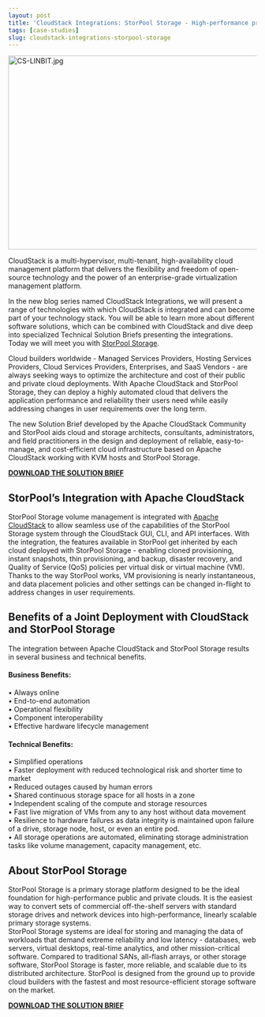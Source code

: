 ```yaml
---
layout: post
title: 'CloudStack Integrations: StorPool Storage - High-performance primary storage platform'
tags: [case-studies]
slug: cloudstack-integrations-storpool-storage
---
```

<a href="/img/imported/975413e8-f2e7-4d03-b344-94f24ec87e6a"><img src="/img/imported/975413e8-f2e7-4d03-b344-94f24ec87e6a" alt="CS-LINBIT.jpg" width="750" height="393" /></a>
<p>CloudStack is a multi-hypervisor, multi-tenant, high-availability cloud management platform that delivers the flexibility and freedom of open-source technology and the power of an enterprise-grade virtualization management platform.</p>
<p>In the new blog series named CloudStack Integrations, we will present a range of technologies with which CloudStack is integrated and can become part of your technology stack. You will be able to learn more about different software solutions, which can be combined with CloudStack and dive deep into specialized Technical Solution Briefs presenting the integrations.<br />Today we will meet you with <a href="https://storpool.com/" target="_blank">StorPool Storage</a>.</p>

<!-- truncate -->

<p>Cloud builders worldwide - Managed Services Providers, Hosting Services Providers, Cloud Services Providers, Enterprises, and SaaS Vendors - are always seeking ways to optimize the architecture and cost of their public and private cloud deployments. With Apache CloudStack and StorPool Storage, they can deploy a highly automated cloud that delivers the application performance and reliability their users need while easily addressing changes in user requirements over the long term.</p>
<p>The new Solution Brief developed by the Apache CloudStack Community and StorPool aids cloud and storage architects, consultants, administrators, and field practitioners in the design and deployment of reliable, easy-to-manage, and cost-efficient cloud infrastructure based on Apache CloudStack working with KVM hosts and StorPool Storage.</p>
<a class="button button--primary button--lg" href="/img/imported/5e069f87-a428-4f07-92ac-a8bf8d0d114b?api=v2"><b>DOWNLOAD THE SOLUTION BRIEF</b></a>
<br/>
<h2><strong>StorPool&rsquo;s Integration with Apache CloudStack</strong></h2>
<p>StorPool Storage volume management is integrated with <a href="https://storpool.com/cloudstack" target="_blank">Apache CloudStack</a> to allow seamless use of the capabilities of the StorPool Storage system through the CloudStack GUI, CLI, and API interfaces. With the integration, the features available in StorPool get inherited by each cloud deployed with StorPool Storage - enabling cloned provisioning, instant snapshots, thin provisioning, and backup, disaster recovery, and Quality of Service (QoS) policies per virtual disk or virtual machine (VM). Thanks to the way StorPool works, VM provisioning is nearly instantaneous, and data placement policies and other settings can be changed in-flight to address changes in user requirements.</p>
<h2><strong>Benefits of a Joint Deployment with CloudStack and StorPool Storage</strong></h2>
<p>The integration between Apache CloudStack and StorPool Storage results in several business and technical benefits.</p>
<h4>Business Benefits:</h4>
&bull; Always online <br />&bull; End-to-end automation<br />&bull; Operational flexibility <br />&bull; Component interoperability<br />&bull; Effective hardware lifecycle management
<h4>Technical Benefits:</h4>
<p>&bull; Simplified operations <br />&bull; Faster deployment with reduced technological risk and shorter time to market <br />&bull; Reduced outages caused by human errors<br />&bull; Shared continuous storage space for all hosts in a zone<br />&bull; Independent scaling of the compute and storage resources<br />&bull; Fast live migration of VMs from any to any host without data movement<br />&bull; Resilience to hardware failures as data integrity is maintained upon failure of a drive, storage node, host, or even an entire pod.<br />&bull; All storage operations are automated, eliminating storage administration tasks like volume management, capacity management, etc.</p>
<h2><strong>About StorPool Storage</strong></h2>
<p>StorPool Storage is a primary storage platform designed to be the ideal foundation for high-performance public and private clouds. It is the easiest way to convert sets of commercial off-the-shelf servers with standard storage drives and network devices into high-performance, linearly scalable primary storage systems.<br />StorPool Storage systems are ideal for storing and managing the data of workloads that demand extreme reliability and low latency - databases, web servers, virtual desktops, real-time analytics, and other mission-critical software. Compared to traditional SANs, all-flash arrays, or other storage software, StorPool Storage is faster, more reliable, and scalable due to its distributed architecture. StorPool is designed from the ground up to provide cloud builders with the fastest and most resource-efficient storage software on the market.</p>
<a class="button button--primary button--lg" href="/img/imported/5e069f87-a428-4f07-92ac-a8bf8d0d114b?api=v2"><b>DOWNLOAD THE SOLUTION BRIEF</b></a>
